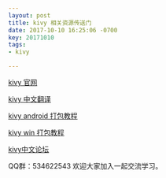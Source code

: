```yaml
---
layout: post
title: kivy 相关资源传送门
date: 2017-10-10 16:25:06 -0700
key: 20171010
tags:
- kivy

---
```

[kivy 官网](https://kivy.org/#home)

[kivy 中文翻译 ](https://github.com/Kivy-CN/Kivy-CN)

[kivy android 打包教程 ](https://github.com/nkiiiiid/kivy-apk)

[kivy win 打包教程](https://github.com/nkiiiiid/kivy-exe)

[kivy中文论坛 ](http://kivy.club/forum.php)

QQ群：534622543
欢迎大家加入一起交流学习。